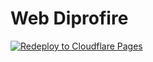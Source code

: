 # Web Diprofire

[![Redeploy to Cloudflare Pages](https://github.com/diprofire/web-diprofire/actions/workflows/redeploy.yml/badge.svg)](https://github.com/diprofire/web-diprofire/actions/workflows/redeploy.yml)
